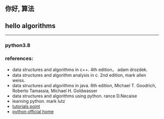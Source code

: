 ## 你好, 算法
## hello algorithms

---

### python3.8

### references:
* data structures and algorithms in c++. 4th edition， adam drozdek.
* data structures and algorithm analysis in c. 2nd edition, mark allen weiss.
* data structures and algorithms in java. 6th edition, Michael T. Goodrich, Roberto Tamassia, Michael H. Goldwasser
* data structures and algorithms using python. rance D.Necaise
* learning python. mark lutz
* [tutorials point](https://www.tutorialspoint.com/index.htm)
* [python official home](https://www.python.org/)


